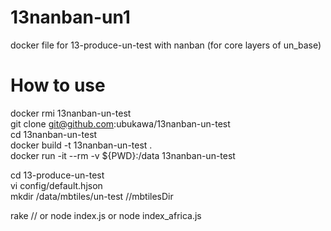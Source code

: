 # 13nanban-un1
docker file for 13-produce-un-test with nanban (for core layers of un_base)

# How to use
docker rmi 13nanban-un-test  
git clone git@github.com:ubukawa/13nanban-un-test  
cd 13nanban-un-test  
docker build -t 13nanban-un-test .  
docker run -it --rm -v ${PWD}:/data 13nanban-un-test  
 
cd 13-produce-un-test  
vi config/default.hjson  
mkdir /data/mbtiles/un-test   //mbtilesDir

rake // or node index.js or node index_africa.js  
